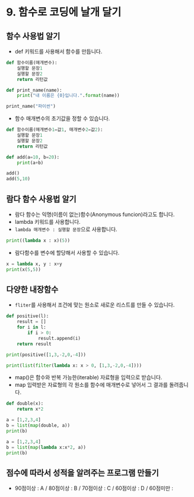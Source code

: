# 9. 함수로 코딩에 날개 달기
## 함수 사용법 알기
* def 키워드를 사용해서 함수를 만듭니다.
```python
def 함수이름(매개변수):
    실행할 문장1
    실행할 문장2
    return 리턴값
```

```python
def print_name(name):
    print("내 이름은 {0}입니다.".format(name))

print_name("파이썬")
```

* 함수 매개변수의 초기값을 정할 수 있습니다.
```python
def 함수이름(매개변수1=값1, 매개변수2=값2):
    실행할 문장1
    실행할 문장2
    return 리턴값
```

```python
def add(a=10, b=20):
    print(a+b)

add()
add(5,10)
```

## 람다 함수 사용법 알기
* 람다 함수는 익명(이름이 없는)함수(Anonymous funcion)라고도 합니다. 
* lambda 키워드를 사용합니다.
* ```lambda 매개변수 : 실행할 문장```으로 사용합니다.
```python
print((lambda x : x)(5))
```

* 람다함수를 변수에 할당해서 사용할 수 있습니다.
```python
x = lambda x, y : x+y
print(x(5,5))
```

## 다양한 내장함수
* ```fliter```를 사용해서 조건에 맞는 원소로 새로운 리스트를 만들 수 있습니다.
```python
def positive(l): 
    result = [] 
    for i in l: 
        if i > 0: 
            result.append(i) 
    return result

print(positive([1,3,-2,0,-4]))
```

```python
print(list(filter(lambda x: x > 0, [1,3,-2,0,-4])))
```

* map()은 함수와 반복 가능한(iterable) 자료형을 입력으로 받습니다.
* map 입력받은 자료형의 각 원소를 함수에 매개변수로 넣어서 그 결과를 돌려줍니다.
```python
def double(x):
    return x*2

a = [1,2,3,4]
b = list(map(double, a))
print(b)
```

```python
a = [1,2,3,4]
b = list(map(lambda x:x*2, a))
print(b)
```

## 점수에 따라서 성적을 알려주는 프로그램 만들기
* 90점이상 : A / 80점이상 : B / 70점이상 : C / 60점이상 : D / 60점미만 : 
